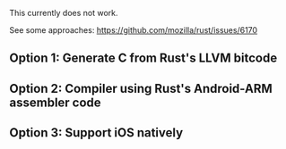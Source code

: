 This currently does not work.

See some approaches: https://github.com/mozilla/rust/issues/6170

## Option 1: Generate C from Rust's LLVM bitcode

## Option 2: Compiler using Rust's Android-ARM assembler code

## Option 3: Support iOS natively